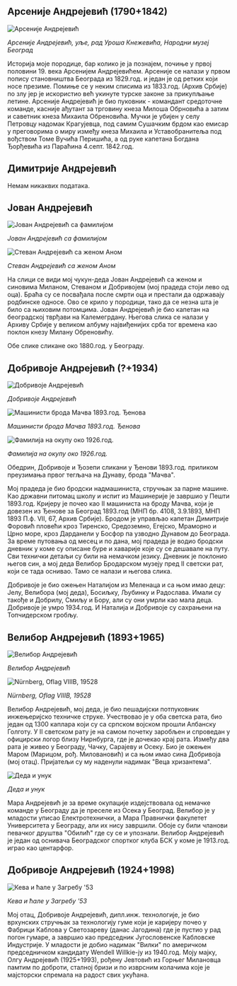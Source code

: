 ## Арсеније Андрејевић (1790+1842)
![Арсеније Андрејевић](https://storage.googleapis.com/andsnews.appspot.com/entry/istorijat_9.jpg)

*Арсеније Андрејевић, уље, рад Уроша Кнежевића, Народни музеј Београд*

Историја моје породице, бар колико је ја познајем, почиње у првој половини 19. века Арсенијем Андрејевићем. Арсеније се налази у првом попису становништва Београда из 1829.год. и један је од ретких који носе презиме. Помиње се у неким списима из 1833.год. (Архив Србије) по злу јер је искористио већ укинуте турске законе за прикупљање летине. Арсеније Андрејевић је био пуковник - командант средоточне команде, касније ађутант за трговину кнеза Милоша Обрновића а затим и саветник кнеза Михаила Обреновића. Мучки је убијен у селу Петровцу надомак Крагујевца, под самим Сушачким брдом као емисар у преговорима о миру између кнеза Михаила и Уставобранитеља под вођством Томе Вучића Перишића, а од руке капетана Богдана Ђорђевића из Параћина 4.септ. 1842.год.

## Димитрије Андрејевић

Немам никаквих података.

## Јован Андрејевић

![Јован Андрејевић са фамилијом](https://storage.googleapis.com/andsnews.appspot.com/entry/istorijat_0.jpg)

*Јован Андрејевић са фамилијом*

![Стеван Андрејевић са женом Аном](https://storage.googleapis.com/andsnews.appspot.com/entry/istorijat_1.jpg)

*Стеван Андрејевић са женом Аном*

На слици се види мој чукун-деда Јован Андрејевић са женом и синовима Миланом, Стеваном и Добривојем (мој прадеда стоји лево од оца). Браћа су се посвађала после смрти оца и престали да одржавају родбинске односе. Ово се крило у породици, тако да се незна шта је било са њиховим потомцима. Јован Андрејевић је био капетан на београдској тврђави на Калемегрдану. Његова слика се налази у Архиву Србије у великом албуму највиђенијих срба тог времена као поклон кнезу Милану Обреновићу.

Обе слике сликане око 1880.год. у Београду.

## Добривоје Андрејевић (?+1934)

![Добривоје Андрејевић](https://storage.googleapis.com/andsnews.appspot.com/entry/istorijat_3.jpg)

*Добривоје Андрејевић*

![Машинисти брода Мачва 1893.год. Ђенова](https://storage.googleapis.com/andsnews.appspot.com/entry/istorijat_2.jpg)

*Машинисти брода Мачва 1893.год. Ђенова*

![Фамилија на окупу око 1926.год.](https://storage.googleapis.com/andsnews.appspot.com/entry/istorijat_4.jpg)

*Фамилија на окупу око 1926.год.*

Обедрин, Добривоје и Ђозепи сликани у Ђенови 1893.год. приликом преузимања првог тегљача на Дунаву, брода "Мачва".

Мој прадеда је био бродски надмашиниста, стручњак за парне машине. Као државни питомац школу и испит из Машинерије је завршио у Пешти 1893.год. Кријеру је почео као II машиниста на броду Мачва, који је довезен из Ђенове за Београд 1893.год (МНП бр. 4108, 3.9.1893, МНП 1893 П.ф. VII, 67, Архив Србије). Бродом је управљао капетан Димитрије Форовић пловећи кроз Тиренско, Средоземно, Егејско, Мраморно и Црно море, кроз Дарданели у Босфор па узводно Дунавом до Београда. За време путовања од месец и по дана, мој прадеда је водио бродски дневник у коме су описане буре и хаварије које су се дешавале на путу. Сви технички детаљи су били на немачком језику. Дневник је поклонио његов син, а мој деда Велибор Бродарском музеју пред II светски рат, који се тада оснивао. Тамо се налази и његова слика.

Добривоје је био ожењен Наталијом из Меленаца и са њом имао децу: Јелу, Велибора (мој деда), Босиљку, Љубинку и Радослава. Имали су такође и Добрилу, Смиљу и Бору, али су они умрли као мала деца. Добривоје је умро 1934.год. И Наталија и Добривоје су сахрањени на Топчидерском гробљу.

## Велибор Андрејевић (1893+1965)
![Велибор Андрејевић](https://storage.googleapis.com/andsnews.appspot.com/entry/istorijat_5.jpg)

*Велибор Андрејевић*

![Nürnberg, Oflag VIIIB, 19528](https://storage.googleapis.com/andsnews.appspot.com/entry/istorijat_6.jpg)

*Nürnberg, Oflag VIIIB, 19528*

Велибор Андрејевић, мој деда, је био пешадијски потпуковник инжењеријско техничке струке. Учествовао је у оба светска рата, био један од 1300 каплара који су са српском војском прошли Албанску Голготу. У II светском рату је на самом почетку заробљен и спроведан у официрски логор близу Нирнбурга, где је дочекао крај рата. Између два рата је живео у Београду, Чачку, Сарајеву и Осеку. Био је ожењен Маром (Марицом, рођ. Миловановић) и са њом имао сина Добривоја (мој отац). Пријатељи су му наденули надимак "Веца хризантема".

![Деда и унук](https://storage.googleapis.com/andsnews.appspot.com/entry/istorijat_7.jpg)

*Деда и унук*

Мара Андрејевић је за време окупације издејствовала од немачке команде у Београду да је преселе из Осека у Београд. Велибор је у младости уписао Електротехнички, а Мара Правнички факулетет Университета у Београду, али их нису завршили. Обоје су били чланови певачког друштва "Обилић" где су се и упознали. Велибор Андрејевић је један од оснивача Београдског спортког клуба БСК у коме је 1913.год. играо као центарфор.

## Добривоје Андрејевић (1924+1998)
![Кева и ћале у Загребу '53](https://storage.googleapis.com/andsnews.appspot.com/entry/istorijat_8.jpg)

*Кева и ћале у Загребу '53*

Мој отац, Добривоје Андрејевић, дипл.инж. технологије, је био врхунских стручњак за технологију гуме који је каријеру почео у Фабрици Каблова у Светозареву (данас Јагодина) где је пустио у рад погон гумаре, а завршио као председник Југословенске Кабловске Индустрије. У младости је добио надимак "Вилки" по америчком председничком кандидату Wendell Willkie-ју из 1940.год. Моју мајку, Олгу Андрејевић (1925+1993), рођену Јевтовић из Горњег Милановца памтим по доброти, сталној бризи и по изврсним колачима које је мајсторски спремала на радост свих укућана.
